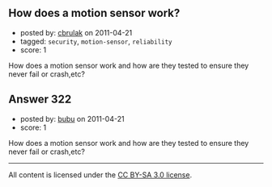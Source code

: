 ## How does a motion sensor work?

- posted by: [cbrulak](https://stackexchange.com/users/-1/160-cbrulak) on 2011-04-21
- tagged: `security`, `motion-sensor`, `reliability`
- score: 1

How does a motion sensor work and how are they tested to ensure they never fail or crash,etc? 


## Answer 322

- posted by: [bubu](https://stackexchange.com/users/-1/109-bubu) on 2011-04-21
- score: 1

How does a motion sensor work and how are they tested to ensure they never fail or crash,etc? 



---

All content is licensed under the [CC BY-SA 3.0 license](https://creativecommons.org/licenses/by-sa/3.0/).

